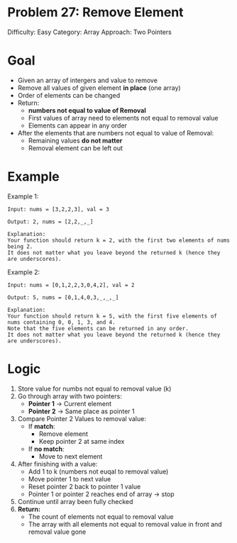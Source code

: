 # Problem 27: Remove Element
Difficulty: Easy
Category: Array
Approach: Two Pointers

# Goal
- Given an array of intergers and value to remove
- Remove all values of given element **in place** (one array)
-   Order of elements can be changed
- Return:
    - **numbers not equal to value of Removal**
    - First values of array need to  elements not equal to removal value
    - Elements can appear in any order
- After the elements that are numbers not equal to value of Removal:
    - Remaining values **do not matter**
    - Removal element can be left out

# Example

Example 1:

    Input: nums = [3,2,2,3], val = 3

    Output: 2, nums = [2,2,_,_]

    Explanation: 
    Your function should return k = 2, with the first two elements of nums being 2.
    It does not matter what you leave beyond the returned k (hence they are underscores).


Example 2:

    Input: nums = [0,1,2,2,3,0,4,2], val = 2

    Output: 5, nums = [0,1,4,0,3,_,_,_]

    Explanation: 
    Your function should return k = 5, with the first five elements of nums containing 0, 0, 1, 3, and 4.
    Note that the five elements can be returned in any order.
    It does not matter what you leave beyond the returned k (hence they are underscores).

# Logic
1. Store value for numbs not equal to removal value (k)
2. Go through array with two pointers:
    - **Pointer 1** -> Current element
    - **Pointer 2** -> Same place as pointer 1
3. Compare Pointer 2 Values to removal value:
    - If **match**:
        - Remove element
        - Keep pointer 2 at same index
    - If **no match**:
        - Move to next element
4. After finishing with a value:
    - Add 1 to k (numbers not euqal to removal value)
    - Move pointer 1 to next value
    - Reset pointer 2 back to pointer 1 value
    - Pointer 1 or pointer 2 reaches end of array -> stop
5. Continue until array been fully checked
6. **Return:**
    - The count of elements not equal to removal value  
    - The array with all elements not equal to removal value in front and removal value gone
    